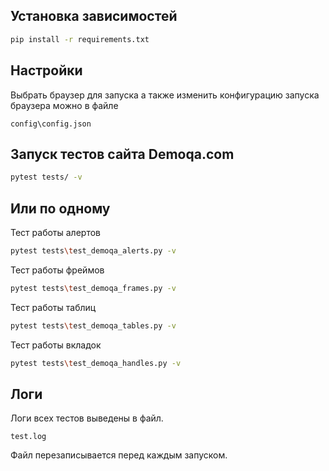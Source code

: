 ## Установка зависимостей
```bash
pip install -r requirements.txt
```

## Настройки
Выбрать браузер для запуска а также изменить конфигурацию запуска браузера можно в файле
```text
config\config.json
```

## Запуск тестов сайта Demoqa.com
```bash
pytest tests/ -v
```

## Или по одному
Тест работы алертов
```bash
pytest tests\test_demoqa_alerts.py -v
```
Тест работы фреймов
```bash
pytest tests\test_demoqa_frames.py -v
```
Тест работы таблиц
```bash
pytest tests\test_demoqa_tables.py -v
```
Тест работы вкладок
```bash
pytest tests\test_demoqa_handles.py -v
```

## Логи
Логи всех тестов выведены в файл.
```text
test.log
```
Файл перезаписывается перед каждым запуском.